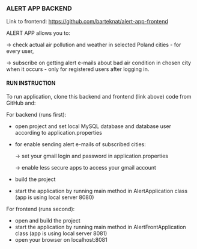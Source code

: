 ### ALERT APP BACKEND

Link to frontend: https://github.com/barteknat/alert-app-frontend

ALERT APP allows you to:

-> check actual air pollution and weather in selected Poland cities - for every user,

-> subscribe on getting alert e-mails about bad air condition in chosen city when it occurs - only for registered users after logging in.

#### RUN INSTRUCTION

To run application, clone this backend and frontend (link above) code from GitHub and:

For backend (runs first):
- open project and set local MySQL database and database user according to application.properties
- for enable sending alert e-mails of subscribed cities:
  
  -> set your gmail login and password in application.properties
  
  -> enable less secure apps to access your gmail account
- build the project
- start the application by running main method in AlertApplication class (app is using local server 8080)
  
For frontend (runs second):
- open and build the project
- start the application by running main method in AlertFrontApplication class (app is using local server 8081)
- open your browser on localhost:8081